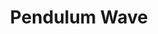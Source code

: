 ---
title: 'Pendulum Wave'
taxonomy:
  tagLvl0: animation
  tag: [website, loadinganimation]
  typeOfWork: unpaid
  language: css
  promoted: frontpage
---